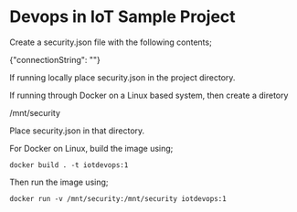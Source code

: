 # Devops in IoT Sample Project

Create a security.json file with the following contents;

{"connectionString": "<Connection String>"}

If running locally place security.json in the project directory.

If running through Docker on a Linux based system, then create a diretory

/mnt/security

Place security.json in that directory.

For Docker on Linux, build the image using;

```
docker build . -t iotdevops:1
```

Then run the image using;

```
docker run -v /mnt/security:/mnt/security iotdevops:1
```